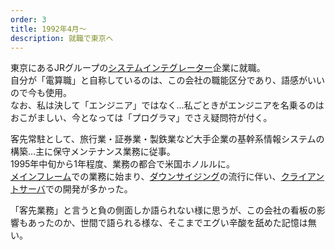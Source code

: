 ```yaml
---
order: 3
title: 1992年4月〜
description: 就職で東京へ
---
```


東京にあるJRグループの[システムインテグレーター][システムインテグレーター]企業に就職。  
自分が「電算職」と自称しているのは、この会社の職能区分であり、語感がいいので今も使用。  
なお、私は決して「エンジニア」ではなく…私ごときがエンジニアを名乗るのはおこがましい、今となっては「プログラマ」でさえ疑問符が付く。

客先常駐として、旅行業・証券業・製鉄業など大手企業の基幹系情報システムの構築…主に保守メンテナンス業務に従事。  
1995年中旬から1年程度、業務の都合で米国ホノルルに。  
[メインフレーム][メインフレーム]での業務に始まり、[ダウンサイジング][ダウンサイジング]の流行に伴い、[クライアントサーバ][クライアントサーバ]での開発が多かった。

「客先業務」と言うと負の側面しか語られない様に思うが、この会社の看板の影響もあったのか、世間で語られる様な、そこまでエグい辛酸を舐めた記憶は無い。


[システムインテグレーター]: https://ja.wikipedia.org/wiki/%E3%82%B7%E3%82%B9%E3%83%86%E3%83%A0%E3%82%A4%E3%83%B3%E3%83%86%E3%82%B0%E3%83%AC%E3%83%BC%E3%82%BF%E3%83%BC
[メインフレーム]: https://ja.wikipedia.org/wiki/%E3%83%A1%E3%82%A4%E3%83%B3%E3%83%95%E3%83%AC%E3%83%BC%E3%83%A0
[ダウンサイジング]: https://ja.wikipedia.org/wiki/%E3%83%80%E3%82%A6%E3%83%B3%E3%82%B5%E3%82%A4%E3%82%B8%E3%83%B3%E3%82%B0#%E3%82%B3%E3%83%B3%E3%83%94%E3%83%A5%E3%83%BC%E3%82%BF%E8%A3%BD%E5%93%81%E3%81%AE%E3%83%80%E3%82%A6%E3%83%B3%E3%82%B5%E3%82%A4%E3%82%B8%E3%83%B3%E3%82%B0
[クライアントサーバ]: https://ja.wikipedia.org/wiki/%E3%82%AF%E3%83%A9%E3%82%A4%E3%82%A2%E3%83%B3%E3%83%88%E3%82%B5%E3%83%BC%E3%83%90%E3%83%A2%E3%83%87%E3%83%AB
